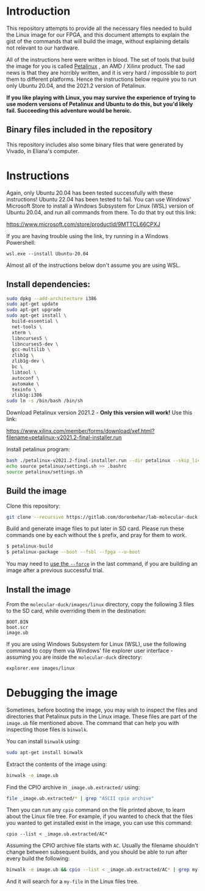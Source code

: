 # Introduction

This repository attempts to provide all the necessary files needed to build the
Linux image for our FPGA, and this document attempts to explain the gist of the
commands that will build the image, without explaining details not relevant to
our hardware.

All of the instructions here were written in blood. The set of tools that build
the image for you is called
[Petalinux](https://www.xilinx.com/products/design-tools/embedded-software/petalinux-sdk.html)
, an AMD / Xilinx product. The sad news is that they are horribly written, and
it is very hard / impossible to port them to different platforms. Hence the
instructions below require you to run only Ubuntu 20.04, and the 2021.2 version
of Petalinux.

**If you like playing with Linux, you may survive the experience of trying to
use modern versions of Petalinux and Ubuntu to do this, but you'd likely
fail. Succeeding this adventure would be heroic.**

## Binary files included in the repository

This repository includes also some binary files that were generated by Vivado,
in Eliana's computer.

<!--TODO: Write a bit about Eliana's Experience and where did all the files came from-->

# Instructions

Again, only Ubuntu 20.04 has been tested successfully with these instructions!
Ubuntu 22.04 has been tested to fail. You can use Windows' Microsoft Store to
install a Windows Subsystem for Linux (WSL) version of Ubuntu 20.04, and run all
commands from there. To do that try out this link:

https://www.microsoft.com/store/productId/9MTTCL66CPXJ

If you are having trouble using the link, try running in a Windows Powershell:

```
wsl.exe --install Ubuntu-20.04
```

Almost all of the instructions below don't assume you are using WSL.

## Install dependencies:

```sh
sudo dpkg --add-architecture i386
sudo apt-get update
sudo apt-get upgrade
sudo apt-get install \
  build-essential \
  net-tools \
  xterm \
  libncurses5 \
  libncurses5-dev \
  gcc-multilib \
  zlib1g \
  zlib1g-dev \
  bc \
  libtool \
  autoconf \
  automake \
  texinfo \
  zlib1g:i386
sudo ln -s /bin/bash /bin/sh
```

Download Petalinux version 2021.2 - **Only this version will work!** Use this link:

https://www.xilinx.com/member/forms/download/xef.html?filename=petalinux-v2021.2-final-installer.run

Install petalinux program:

```sh
bash ./petalinux-v2021.2-final-installer.run --dir petalinux --skip_license
echo source petalinux/settings.sh >> .bashrc
source petalinux/settings.sh
```

## Build the image

Clone this repository:

```sh
git clone --recursive https://gitlab.com/doronbehar/lab-molecular-duck molecular-duck && cd molecular-duck
```

Build and generate image files to put later in SD card. Please run these
commands one by each without the `$` prefix, and pray for them to work.

```sh
$ petalinux-build
$ petalinux-package --boot --fsbl --fpga --u-boot
```

You may need to [use the `--force`](https://en.wikipedia.org/wiki/The_Force) in
the last command, if you are building an image after a previous successful trial.

## Install the image

From the `molecular-duck/images/linux` directory, copy the following 3 files to
the SD card, while overriding them in the destination:

```
BOOT.BIN
boot.scr
image.ub
```

If you are using Windows Subsystem for Linux (WSL), use the following command
to copy them via Windows' file explorer user interface - assuming you are
inside the `molecular-duck` directory:

```sh
explorer.exe images/linux
```

# Debugging the image

Sometimes, before booting the image, you may wish to inspect the files and
directories that Petalinux puts in the Linux image. These files are part of the
`image.ub` file mentioned above. The command that can help you with inspecting
those files is `binwalk`.  

You can install `binwalk` using:

```sh
sudo apt-get install binwalk
```

Extract the contents of the image using:

```sh
binwalk -e image.ub
```

Find the CPIO archive in `_image.ub.extracted/` using:

```sh
file _image.ub.extracted/* | grep "ASCII cpio archive"
```

Then you can run any `cpio` command on the file printed above, to learn about
the Linux file tree. For example, if you wanted to check that the files you
wanted to get installed exist in the image, you can use this command: 

```
cpio --list < _image.ub.extracted/AC*
```

Assuming the CPIO archive file starts with `AC`. Usually the filename shouldn't
change between subsequent builds, and you should be able to run after every
build the following:

```sh
binwalk -e image.ub && cpio --list < _image.ub.extracted/AC* | grep my-file
```

And it will search for a `my-file` in the Linux files tree.
